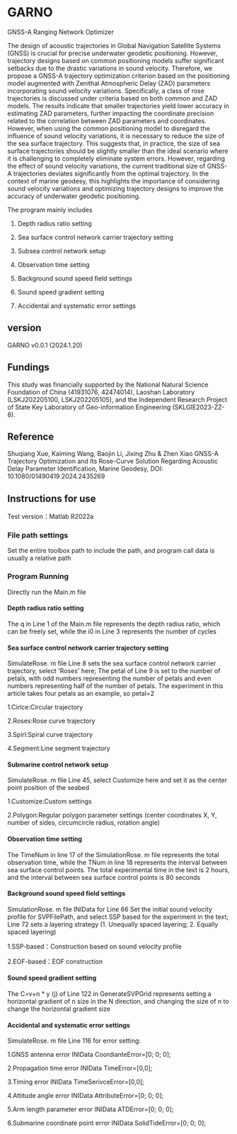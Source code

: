 # GARNO
GNSS-A Ranging Network Optimizer

The design of acoustic trajectories in Global Navigation Satellite Systems (GNSS) is crucial for precise underwater geodetic positioning. However, trajectory designs based on common positioning models suffer significant setbacks due to the drastic variations in sound velocity. Therefore, we propose a GNSS-A trajectory optimization criterion based on the positioning model augmented with Zenithal Atmospheric Delay (ZAD) parameters incorporating sound velocity variations. Specifically, a class of rose trajectories is discussed under criteria based on both common and ZAD models.
The results indicate that smaller trajectories yield lower accuracy in estimating ZAD parameters, further impacting the coordinate precision related to the correlation between ZAD parameters and coordinates. However, when using the common positioning model to disregard the influence of sound velocity variations, it is necessary to reduce the size of the sea surface trajectory. This suggests that, in practice, the size of sea surface trajectories should be slightly smaller than the ideal scenario where it is challenging to completely eliminate system errors. However, regarding the effect of sound velocity variations, the current traditional size of GNSS-A trajectories deviates significantly from the optimal trajectory.
In the context of marine geodesy, this highlights the importance of considering sound velocity variations and optimizing trajectory designs to improve the accuracy of underwater geodetic positioning.

The program mainly includes

1. Depth radius ratio setting
   
2. Sea surface control network carrier trajectory setting
   
3. Subsea control network setup
   
4. Observation time setting
   
5. Background sound speed field settings
    
6. Sound speed gradient setting
    
7. Accidental and systematic error settings

## version
GARNO v0.0.1 (2024.1.20)

## Fundings
This study was financially supported by the National Natural Science Foundation of China (41931076, 42474014), Laoshan Laboratory (LSKJ202205100, LSKJ202205105), and the Independent Research Project of State Key Laboratory of Geo-information Engineering (SKLGIE2023-ZZ-8).

## Reference
Shuqiang Xue, Kaiming Wang, Baojin Li, Jixing Zhu & Zhen Xiao GNSS-A Trajectory Optimization and Its Rose-Curve Solution Regarding Acoustic Delay Parameter Identification, Marine Geodesy, DOI: 10.1080/01490419.2024.2435269

## Instructions for use
Test version：Matlab R2022a

### File path settings
Set the entire toolbox path to include the path, and program call data is usually a relative path

### Program Running
Directly run the Main.m file

#### Depth radius ratio setting
The q in Line 1 of the Main.m file represents the depth radius ratio, which can be freely set, while the i0 in Line 3 represents the number of cycles

#### Sea surface control network carrier trajectory setting
SimulateRose. m file Line 8 sets the sea surface control network carrier trajectory, select 'Roses' here; The petal of Line 9 is set to the number of petals, with odd numbers representing the number of petals and even numbers representing half of the number of petals. The experiment in this article takes four petals as an example, so petal=2

1.Cirlce:Circular trajectory

2.Roses:Rose curve trajectory

3.Spirl:Spiral curve trajectory

4.Segment:Line segment trajectory

#### Submarine control network setup
SimulateRose. m file Line 45, select Customize here and set it as the center point position of the seabed

1.Customize:Custom settings

2.Polygon:Regular polygon parameter settings (center coordinates X, Y, number of sides, circumcircle radius, rotation angle)

#### Observation time setting
The TimeNum in line 17 of the SimulationRose. m file represents the total observation time, while the TNum in line 18 represents the interval between sea surface control points. The total experimental time in the text is 2 hours, and the interval between sea surface control points is 80 seconds

#### Background sound speed field settings
SimulationRose. m file INIData for Line 66 Set the initial sound velocity profile for SVPFilePath, and select SSP based for the experiment in the text; Line 72 sets a layering strategy (1. Unequally spaced layering; 2. Equally spaced layering) 

1.SSP-based：Construction based on sound velocity profile

2.EOF-based：EOF construction

#### Sound speed gradient setting
The C=v+n * y (j) of Line 122 in GenerateSVPGrid represents setting a horizontal gradient of n size in the N direction, and changing the size of n to change the horizontal gradient size


#### Accidental and systematic error settings
SimulateRose. m file Line 116 for error setting:

1.GNSS antenna error INIData CoordianteError=[0; 0; 0];

2.Propagation time error INIData TimeError=[0,0];

3.Timing error INIData TimeSerivceError=[0,0];

4.Attitude angle error INIData AttributeError=[0; 0; 0];

5.Arm length parameter error INIData ATDError=[0; 0; 0];

6.Submarine coordinate point error INIData SolidTideError=[0; 0; 0];








